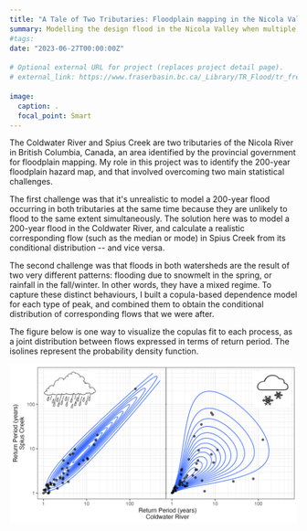 ```yaml
---
title: "A Tale of Two Tributaries: Floodplain mapping in the Nicola Valley with Copulas"
summary: Modelling the design flood in the Nicola Valley when multiple mixed-regime watersheds are involved.  
#tags:
date: "2023-06-27T00:00:00Z"

# Optional external URL for project (replaces project detail page).
# external_link: https://www.fraserbasin.bc.ca/_Library/TR_Flood/tr_frequency-magnitude-coldwater_draft_may_2022_web.pdf

image:
  caption: .
  focal_point: Smart
---
```


The Coldwater River and Spius Creek are two tributaries of the Nicola River in British Columbia, Canada, an area identified by the provincial government for floodplain mapping. My role in this project was to identify the 200-year floodplain hazard map, and that involved overcoming two main statistical challenges.

The first challenge was that it's unrealistic to model a 200-year flood occurring in both tributaries at the same time because they are unlikely to flood to the same extent simultaneously. The solution here was to model a 200-year flood in the Coldwater River, and calculate a realistic corresponding flow (such as the median or mode) in Spius Creek from its conditional distribution -- and vice versa. 

The second challenge was that floods in both watersheds are the result of two very different patterns: flooding due to snowmelt in the spring, or rainfall in the fall/winter. In other words, they have a mixed regime. To capture these distinct behaviours, I built a copula-based dependence model for each type of peak, and combined them to obtain the conditional distribution of corresponding flows that we were after.

The figure below is one way to visualize the copulas fit to each process, as a joint distribution between flows expressed in terms of return period. The isolines represent the probability density function.

![](copulas.png)

